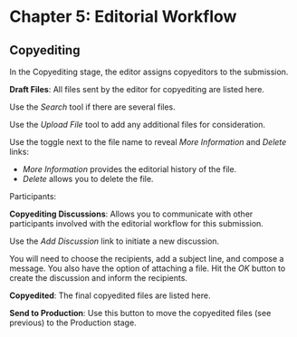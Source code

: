 # Chapter 5: Editorial Workflow
## Copyediting


In the Copyediting stage, the editor assigns copyeditors to the submission.

**Draft Files**: All files sent by the editor for copyediting are listed here.

Use the *Search* tool if there are several files.

Use the *Upload File* tool to add any additional files for consideration.

Use the toggle next to the file name to reveal *More Information* and *Delete* links:

* *More Information* provides the editorial history of the file.
* *Delete* allows you to delete the file.

Participants: 

**Copyediting Discussions**: Allows you to communicate with other participants involved with the editorial workflow for this submission.

Use the *Add Discussion* link to initiate a new discussion.

You will need to choose the recipients, add a subject line, and compose a message. You also have the option of attaching a file. Hit the *OK* button to create the discussion and inform the recipients.

**Copyedited**: The final copyedited files are listed here.

**Send to Production**: Use this button to move the copyedited files (see previous) to the Production stage.

